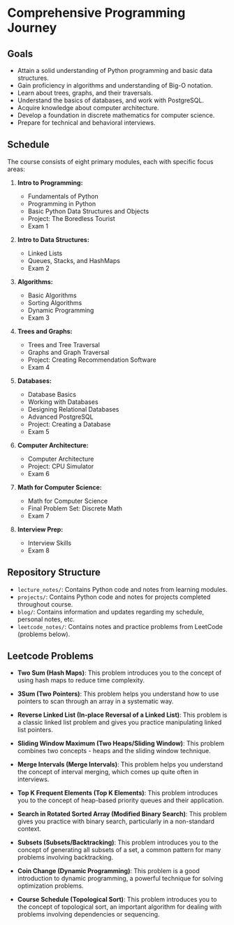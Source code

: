 # Comprehensive Programming Journey


## Goals

- Attain a solid understanding of Python programming and basic data structures.
- Gain proficiency in algorithms and understanding of Big-O notation.
- Learn about trees, graphs, and their traversals.
- Understand the basics of databases, and work with PostgreSQL.
- Acquire knowledge about computer architecture.
- Develop a foundation in discrete mathematics for computer science.
- Prepare for technical and behavioral interviews.

## Schedule

The course consists of eight primary modules, each with specific focus areas:

1. **Intro to Programming:**
   - Fundamentals of Python
   - Programming in Python
   - Basic Python Data Structures and Objects
   - Project: The Boredless Tourist
   - Exam 1

2. **Intro to Data Structures:**
   - Linked Lists
   - Queues, Stacks, and HashMaps
   - Exam 2

3. **Algorithms:**
   - Basic Algorithms
   - Sorting Algorithms
   - Dynamic Programming
   - Exam 3

4. **Trees and Graphs:**
   - Trees and Tree Traversal
   - Graphs and Graph Traversal
   - Project: Creating Recommendation Software
   - Exam 4

5. **Databases:**
   - Database Basics
   - Working with Databases
   - Designing Relational Databases
   - Advanced PostgreSQL
   - Project: Creating a Database
   - Exam 5

6. **Computer Architecture:**
   - Computer Architecture
   - Project: CPU Simulator
   - Exam 6

7. **Math for Computer Science:**
   - Math for Computer Science
   - Final Problem Set: Discrete Math
   - Exam 7

8. **Interview Prep:**
   - Interview Skills
   - Exam 8

## Repository Structure

- `lecture_notes/`: Contains Python code and notes from learning modules.
- `projects/`: Contains Python code and notes for projects completed throughout course.
- `blog/`: Contains information and updates regarding my schedule, personal notes, etc.
- `leetcode_notes/`: Contains notes and practice problems from LeetCode (problems below).

## Leetcode Problems

- **Two Sum (Hash Maps)**: This problem introduces you to the concept of using hash maps to reduce time complexity.

- **3Sum (Two Pointers)**: This problem helps you understand how to use pointers to scan through an array in a systematic way.

- **Reverse Linked List (In-place Reversal of a Linked List)**: This problem is a classic linked list problem and gives you practice manipulating linked list pointers.

- **Sliding Window Maximum (Two Heaps/Sliding Window)**: This problem combines two concepts - heaps and the sliding window technique.

- **Merge Intervals (Merge Intervals)**: This problem helps you understand the concept of interval merging, which comes up quite often in interviews.

- **Top K Frequent Elements (Top K Elements)**: This problem introduces you to the concept of heap-based priority queues and their application.

- **Search in Rotated Sorted Array (Modified Binary Search)**: This problem gives you practice with binary search, particularly in a non-standard context.

- **Subsets (Subsets/Backtracking)**: This problem introduces you to the concept of generating all subsets of a set, a common pattern for many problems involving backtracking.

- **Coin Change (Dynamic Programming)**: This problem is a good introduction to dynamic programming, a powerful technique for solving optimization problems.

- **Course Schedule (Topological Sort)**: This problem introduces you to the concept of topological sort, an important algorithm for dealing with problems involving dependencies or sequencing.

